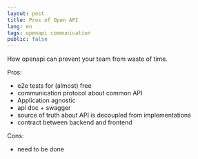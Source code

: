 ```yaml
---
layout: post
title: Pros of Open API
lang: en
tags: openapi communication
public: false
---
```


How openapi can prevent your team from waste of time.

Pros:
* e2e tests for (almost) free
* communication protocol about common API
* Application agnostic
* api doc + swagger
* source of truth about API is decoupled from implementations
* contract between backend and frontend

Cons:
* need to be done

